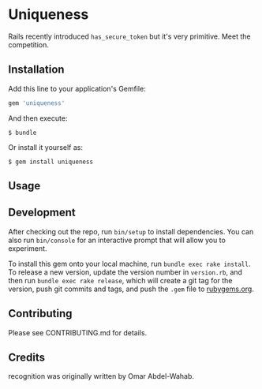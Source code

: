 # Uniqueness

Rails recently introduced `has_secure_token` but it's very primitive.
Meet the competition.

## Installation

Add this line to your application's Gemfile:

```ruby
gem 'uniqueness'
```

And then execute:

    $ bundle

Or install it yourself as:

    $ gem install uniqueness

## Usage



## Development

After checking out the repo, run `bin/setup` to install dependencies. You can also run `bin/console` for an interactive prompt that will allow you to experiment.

To install this gem onto your local machine, run `bundle exec rake install`. To release a new version, update the version number in `version.rb`, and then run `bundle exec rake release`, which will create a git tag for the version, push git commits and tags, and push the `.gem` file to [rubygems.org](https://rubygems.org).

## Contributing

Please see CONTRIBUTING.md for details.

## Credits
recognition was originally written by Omar Abdel-Wahab.
